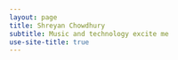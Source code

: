 ```yaml
---
layout: page
title: Shreyan Chowdhury
subtitle: Music and technology excite me
use-site-title: true
---
```

